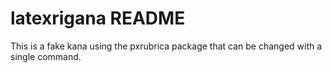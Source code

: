 # latexrigana README

This is a fake kana using the pxrubrica package that can be changed with a single command.

